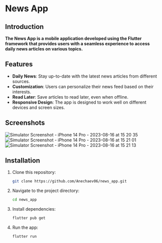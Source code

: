 # News App

## Introduction

**The News App is a mobile application developed using the Flutter framework that provides users with a seamless experience to access daily news articles on various topics.**

## Features

- **Daily News**: Stay up-to-date with the latest news articles from different sources.
- **Customization**: Users can personalize their news feed based on their interests.
- **Read Later**: Save articles to read later, even when offline.
- **Responsive Design**: The app is designed to work well on different devices and screen sizes.

## Screenshots
![Simulator Screenshot - iPhone 14 Pro - 2023-08-16 at 15 20 35](https://github.com/Anechaev06/news_app/assets/57583912/d78e0c1e-d992-4677-adaa-a837f66ad1ed)
![Simulator Screenshot - iPhone 14 Pro - 2023-08-16 at 15 21 01](https://github.com/Anechaev06/news_app/assets/57583912/6312d0cb-56e2-4de4-95ba-f38c35889d44)
![Simulator Screenshot - iPhone 14 Pro - 2023-08-16 at 15 21 13](https://github.com/Anechaev06/news_app/assets/57583912/81c07ed0-5a0c-43ec-9212-2abfc1b10355)


## Installation

1. Clone this repository:
   ```bash
   git clone https://github.com/Anechaev06/news_app.git
   ```
2. Navigate to the project directory:
   ```bash
   cd news_app
   ```
3. Install dependencies:
   ```bash
   flutter pub get
   ```
4. Run the app:
   ```bash
   flutter run
   ```
